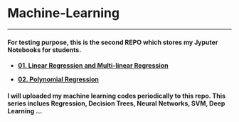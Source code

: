 # Machine-Learning
---
#### For testing purpose, this is the second REPO which stores my Jyputer Notebooks for students.
  
  * **[01. Linear Regression and Multi-linear Regression](https://github.com/CFSun/Machine_Learning/blob/master/01.%20Linear%20Regression%20and%20Multi-linear%20Regression.ipynb )**
 
 * **[02. Polynomial Regression](https://github.com/CFSun/Machine_Learning/blob/master/02.%20Polynomial%20Regression.ipynb)**
 
 
 
 #### I will uploaded my machine learning codes periodically to this repo. This series inclues Regression, Decision Trees, Neural Networks, SVM, Deep Learning ... 
